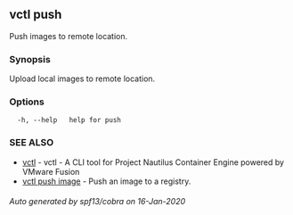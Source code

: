 ## vctl push

Push images to remote location.

### Synopsis

Upload local images to remote location.

### Options

```
  -h, --help   help for push
```

### SEE ALSO

* [vctl](vctl.md)	 - vctl - A CLI tool for Project Nautilus Container Engine powered by VMware Fusion
* [vctl push image](vctl_push_image.md)	 - Push an image to a registry.

###### Auto generated by spf13/cobra on 16-Jan-2020
